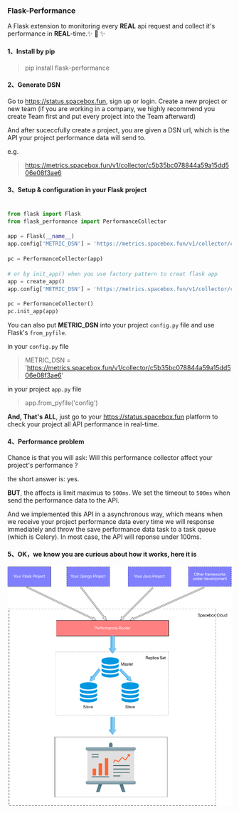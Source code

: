 ### Flask-Performance

A Flask extension to monitoring every **REAL** api request and collect it's performance in **REAL**-time.✨ 🍰 ✨


#### 1、Install by pip

> pip install flask-performance

#### 2、Generate DSN

Go to https://status.spacebox.fun, sign up  or login. Create a new project or new team (if you are working in a company, we highly recommend you create Team first and put every project into the Team afterward)

And after suceccfully create a project, you are given a DSN url, which is the API your project performance data will send to.

e.g.

> https://metrics.spacebox.fun/v1/collector/c5b35bc078844a59a15dd506e08f3ae6


#### 3、Setup & configuration in your Flask project

```python

from flask import Flask
from flask_performance import PerformanceCollector

app = Flask(__name__)
app.config['METRIC_DSN'] = 'https://metrics.spacebox.fun/v1/collector/c5b35bc078844a59a15dd506e08f3ae6'

pc = PerformanceCollector(app)

# or by init_app() when you use factory pattern to creat flask app
app = create_app()
app.config['METRIC_DSN'] = 'https://metrics.spacebox.fun/v1/collector/c5b35bc078844a59a15dd506e08f3ae6'

pc = PerformanceCollector()
pc.init_app(app)

```

You can also put **METRIC_DSN** into your project `config.py` file and use Flask's `from_pyfile`.


in your `config.py` file

> METRIC_DSN = 'https://metrics.spacebox.fun/v1/collector/c5b35bc078844a59a15dd506e08f3ae6'

in your project `app.py` file

> app.from_pyfile('config')


**And, That's ALL**, just go to your https://status.spacebox.fun platform to check your project all API performance in real-time.


#### 4、Performance problem

Chance is that you will ask: Will this performance collector affect your project's performance ?

the short answer is: yes.

**BUT**, the affects is limit maximus to `500ms`. We set the timeout to `500ms` when send the performance data to the API.

And we implemented this API in a asynchronous way, which means when we receive your project performance data every time we will response immediately and throw the save performance data task to a task queue (which is Celery). In most case, the API will reponse under 100ms.


#### 5、OK，we know you are curious about how it works, here it is

![How It Works](docs/images/how-it-works.png)